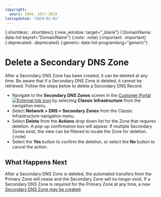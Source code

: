 ```yaml
---
copyright:
  years: 1994, 2017-2019
lastupdated: "2019-02-01"
---
```


{:shortdesc: .shortdesc}
{:new_window: target="_blank"}
{:DomainName: data-hd-keyref="DomainName"}
{:note: .note}
{:important: .important}
{:deprecated: .deprecated}
{:generic: data-hd-programlang="generic"}

# Delete a Secondary DNS Zone

After a Secondary DNS Zone has been created, it can be deleted at any time. Be aware that if a Secondary DNS Zone is deleted, it cannot be retrieved. Follow the steps below to delete a Secondary DNS Record.

 * Navigate to the **Secondary DNS Zones** screen in the [Customer Portal ![External link icon](../../icons/launch-glyph.svg "External link icon")](https://{DomainName}/) by selecting **Classic Infrastructure** from the navigation menu. 
* Select **Network > DNS > Secondary Zones** from the Classic Infrastructure navigation menu.
* Select **Delete** from the **Actions** drop down list for the Zone that requires deletion. A pop-up confirmation box will appear.
  If multiple Secondary Zones exist, the view can be filtered to locate the Zone for deletion.
  {:note}
* Select the **Yes** button to confirm the deletion, or select the **No** button to cancel the action.

## What Happens Next

After a Secondary DNS Zone is deleted, the automated transfers from the Primary Zone will cease and the Secondary Zone will no longer exist. If a Secondary DNS Zone is required for the Primary Zone at any time, a new [Secondary DNS Zone may be created](/docs/infrastructure/dns?topic=dns-add-a-secondary-dns-zone).
